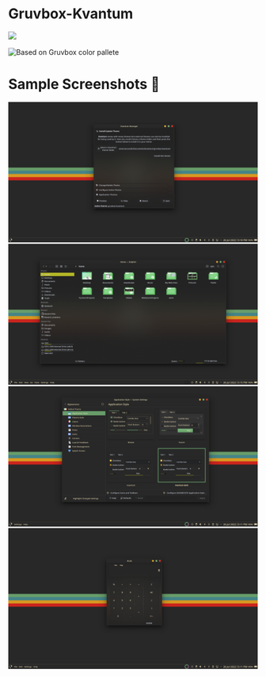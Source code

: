 # Gruvbox-Kvantum
<p align="left"> <a href="https://github.com/arcticicestudio/styleguide-git/releases/latest" target="_blank"><img src="https://img.shields.io/github/release/arcticicestudio/styleguide-git.svg?style=flat-square&label=Git%20Style%20Guide&logoColor=eceff4&colorA=3c3836&colorB=fabd2f&logo=git"/></a></p>

![Based on Gruvbox color pallete ](https://github.com/morhetz/gruvbox)


# Sample Screenshots 👑

![](https://raw.githubusercontent.com/theglitchh/sampleshots/main/g1.png)
![](https://raw.githubusercontent.com/theglitchh/sampleshots/main/g5.png)
![](https://raw.githubusercontent.com/theglitchh/sampleshots/main/g3.png)
![](https://raw.githubusercontent.com/theglitchh/sampleshots/main/g4.png)

